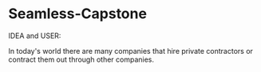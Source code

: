 # Seamless-Capstone
IDEA and USER:

In today's world there are many companies that hire private contractors or contract them out through other companies. 
